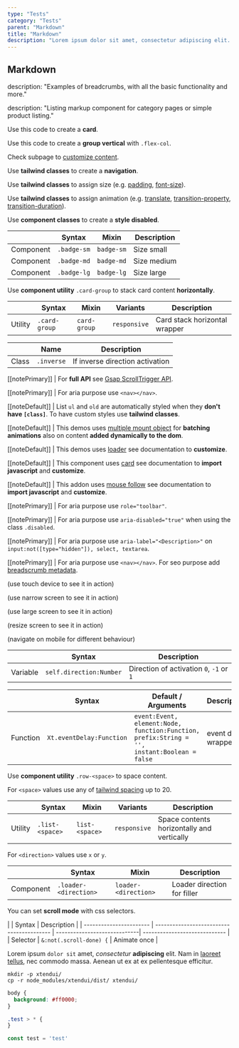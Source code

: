 ```yaml
---
type: "Tests"
category: "Tests"
parent: "Markdown"
title: "Markdown"
description: "Lorem ipsum dolor sit amet, consectetur adipiscing elit. Nunc tempus laoreet leo sit amet iaculis."
---
```


<demo>
  <demovanilla src="vanilla/components/core/slider/contain-center">
  </demovanilla>
  <demovanilla src="vanilla/components/core/toggle/animation-css-multiple">
  </demovanilla>
  <demovanilla src="vanilla/components/core/toggle/animation-css-inverse">
  </demovanilla>
</demo>

<demo>
  <demovanilla src="vanilla/components/core/tooltip/animation-css-multiple">
  </demovanilla>
  <demovanilla src="vanilla/components/core/tooltip/animation-js-multiple">
  </demovanilla>
  <demovanilla src="vanilla/components/core/drop/animation-css-multiple">
  </demovanilla>
  <demovanilla src="vanilla/components/core/drop/animation-js-multiple">
  </demovanilla>
  <demovanilla src="vanilla/components/core/toggle/animation-css-multiple">
  </demovanilla>
  <demovanilla src="vanilla/components/core/toggle/animation-js-multiple">
  </demovanilla>
</demo>

## Markdown

description: "Examples of breadcrumbs, with all the basic functionality and more."

description: "Listing markup component for category pages or simple product listing."

Use this code to create a **card**.

Use this code to create a **group vertical** with `.flex-col`.

Check subpage to [customize content](/components/core/loader/content#spinner).

Use **tailwind classes** to create a **navigation**.

Use **tailwind classes** to assign size (e.g. [padding](https://tailwindcss.com/docs/padding), [font-size](https://tailwindcss.com/docs/font-size)).

Use **tailwind classes** to assign animation (e.g. [translate](https://tailwindcss.com/docs/translate), [transition-property](https://tailwindcss.com/docs/transition-property), [transition-duration](https://tailwindcss.com/docs/transition-duration)).

Use **component classes** to create a **style disabled**.

<div class="table-overflow">

|                      | Syntax                          | Mixin            | Description                   |
| ----------------------- | ---------------------------- | -----------------| ----------------------------- |
| Component                  | `.badge-sm`       | `badge-sm`                | Size small            |
| Component                  | `.badge-md`       | `badge-md`                | Size medium            |
| Component                  | `.badge-lg`       | `badge-lg`                | Size large            |

</div>

Use **component utility** `.card-group` to stack card content **horizontally**.

<div class="table-overflow">

|                      | Syntax                          | Mixin            | Variants               | Description                   |
| ----------------------- | ----------------------------------------- | -----------------------------| ----------------------------- | ----------------------------- |
| Utility                  | `.card-group`       | `card-group`                | `responsive`                | Card stack horizontal wrapper           |

</div>

<div class="table-overflow">

|                      | Name                          | Description                   |
| ----------------------- | ---------------------------- | ----------------------------- |
| Class                  | `.inverse`       |  If inverse direction activation            |

</div>

[[notePrimary]]
| For **full API** see [Gsap ScrollTrigger API](https://greensock.com/docs/v3/Plugins/ScrollTrigger).

[[notePrimary]]
| For aria purpose use `<nav></nav>`.

[[noteDefault]]
| List `ul` and `old` are automatically styled when they **don't have `[class]`**. To have custom styles use **tailwind classes**.

[[noteDefault]]
| This demos uses [multiple mount object](/components/globals/javascript#utilities-xt-mount) for **batching animations** also on content **added dynamically to the dom**.

[[noteDefault]]
| This demos uses [loader](/components/core/loader) see documentation to **customize**.

[[noteDefault]]
| This component uses [card](/components/core/card) see documentation to **import javascript** and **customize**.

[[noteDefault]]
| This addon uses [mouse follow](/components/addons/animation/mousefollow) see documentation to **import javascript** and **customize**.

[[notePrimary]]
| For aria purpose use `role="toolbar"`.

[[notePrimary]]
| For aria purpose use `aria-disabled="true"` when using the class `.disabled`.

[[notePrimary]]
| For aria purpose use `aria-label="<Description>"` on `input:not([type="hidden"]), select, textarea`.

[[notePrimary]]
| For aria purpose use `<nav></nav>`. For seo purpose add [breadscrumb metadata](https://developers.google.com/search/docs/data-types/breadcrumb).

<!-- For seo purpose add product metadata https://developers.google.com/search/docs/data-types/product -->

(use touch device to see it in action)

(use narrow screen to see it in action)

(use large screen to see it in action)

(resize screen to see it in action)

(navigate on mobile for different behaviour)

<div class="table-overflow">

|                         | Syntax                                    | Description                   |
| ----------------------- | ----------------------------------------- | ----------------------------- |
| Variable                  | `self.direction:Number`              | Direction of activation `0`, `-1` or `1`              |

</div>

<div class="table-overflow">

|                         | Syntax                                    | Default / Arguments                       | Description                   |
| ----------------------- | ----------------------------------------- | ----------------------------- | ----------------------------- |
| Function                  | `Xt.eventDelay:Function`              | `event:Event, element:Node, function:Function, prefix:String = '', instant:Boolean = false`       | event delay wrapper                  |

</div>

Use **component utility** `.row-<space>` to space content.

For `<space>` values use any of [tailwind spacing](https://tailwindcss.com/docs/customizing-spacing) up to 20.

<div class="table-overflow">

|                      | Syntax                          | Mixin            | Variants               | Description                   |
| ----------------------- | ---------------------------- | -----------------| ----------------------------- |----------------------------- |
| Utility                  | `.list-<space>`       | `list-<space>`                | `responsive`                | Space contents horizontally and vertically            |

</div>

For `<direction>` values use `x` or `y`.

<div class="table-overflow">

|                      | Syntax                          | Mixin            | Description                   |
| ----------------------- | ----------------------------------------- | -----------------------------| ----------------------------- |
| Component                  | `.loader-<direction>`                     | `loader-<direction>`                | Loader direction for filler            |

</div>

You can set **scroll mode** with css selectors.

<div class="table-overflow">

|                      | Syntax                          |  Description                   |
| ----------------------- | ----------------------------------------- | -----------------------------| ----------------------------- |
| Selector                  | `&:not(.scroll-done) {`                     | Animate once            |

</div>

Lorem ipsum `dolor sit` amet, *consectetur* **adipiscing** elit. Nam in [laoreet tellus](/components/list-group/button), nec commodo massa. Aenean ut ex at ex pellentesque efficitur.

<script type="text/plain" class="language-markup">
  <a href="#" class="btn btn-default">
    <!-- content -->
  </a>

  <button type="button" class="btn btn-default">
    <!-- content -->
  </button>
</script>

```
mkdir -p xtendui/
cp -r node_modules/xtendui/dist/ xtendui/
```

```css
body {
  background: #ff0000;
}

.test > * {
}
```

```jsx
const test = 'test'
```

